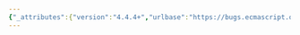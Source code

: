 ```yaml
---
{"_attributes":{"version":"4.4.4+","urlbase":"https://bugs.ecmascript.org/","maintainer":"dherman@mozilla.com"},"bug":{"bug_id":2372,"creation_ts":"2013-12-10 19:28:00 -0800","short_desc":"ambiguous JSON texts","delta_ts":"2013-12-10 20:44:11 -0800","product":"ECMA-404  JSON","component":"1st Edition","version":"unspecified","rep_platform":"All","op_sys":"All","bug_status":"CONFIRMED","priority":"Normal","bug_severity":"normal","everconfirmed":true,"reporter":{"uid":"pfpschneider","name":"Peter F. Patel-Schneider"},"assigned_to":{"uid":"douglas","name":"Douglas Crockford"},"cc":"allen","long_desc":{"commentid":6912,"comment_count":0,"who":{"uid":"pfpschneider","name":"Peter F. Patel-Schneider"},"bug_when":"2013-12-10 19:28:18 -0800","thetext":"In ECMA-404, 1st edition / October 2013, the JSON text \"\\uD834\\uDD1E\" (a sequence of 14 Unicode code points) represents two different sequences of Unicode code points (strings), namely <D834, DD1E> and <1D11E>.\n\nThis is a bug that should be fixed."}}}
---
```


